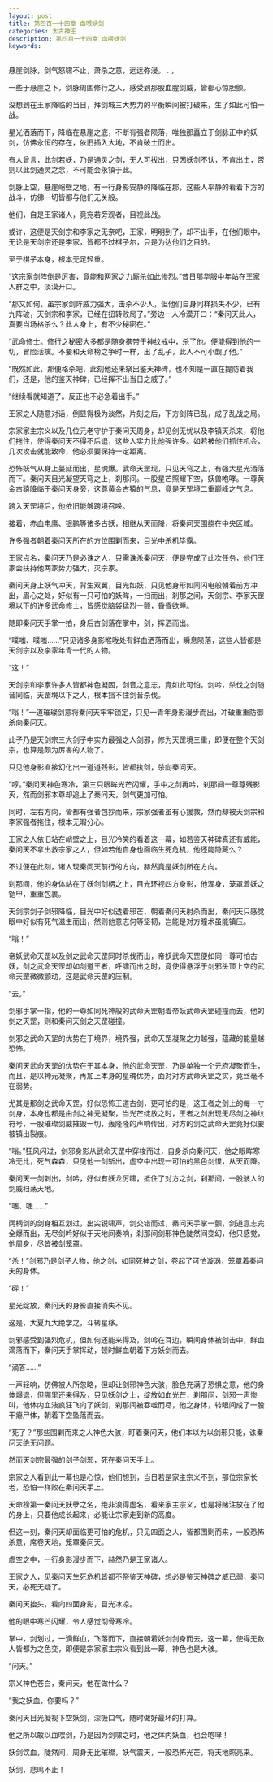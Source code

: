 ```yaml
---
layout: post
title: 第四百一十四章 血喂妖剑
categories: 太古神王
description: 第四百一十四章 血喂妖剑
keywords:
---
```


悬崖剑脉，剑气怒啸不止，萧杀之意，远远弥漫。   .  ，

一些于悬崖之下，剑脉周围修行之人，感受到那股血腥剑威，皆都心惊胆颤。

没想到在王家降临的当日，拜剑城三大势力的平衡瞬间被打破来，生了如此可怕一战。

星光洒落而下，降临在悬崖之底，不断有强者陨落，唯独那矗立于剑脉正中的妖剑，仿佛永恒的存在，依旧插入大地，不肯破土而出。

有人曾言，此剑若妖，乃是通灵之剑，无人可拔出，只因妖剑不认，不肯出土，否则以此剑通灵之念，不可能会永镇于此。

剑脉上空，悬崖峭壁之地，有一行身影安静的降临在那，这些人平静的看着下方的战斗，仿佛一切皆都与他们无关般。

他们，自是王家诸人，竟宛若旁观者，目视此战。

或许，这便是天剑宗和李家之无奈吧，王家，明明到了，却不出手，在他们眼中，无论是天剑宗还是李家，皆都不过棋子尔，只是为达他们之目的。

至于棋子本身，根本无足轻重。

“这宗家剑阵倒是厉害，竟能和两家之力厮杀如此惨烈。”昔日那华服中年站在王家人群之中，淡漠开口。

“那又如何，虽宗家剑阵威力强大，击杀不少人，但他们自身同样损失不少，已有九阵破，天剑宗和李家，已经在扭转败局了。”旁边一人冷漠开口：“秦问天此人，真要当场格杀么？此人身上，有不少秘密在。”

“武命修士。修行之秘密大多都是随身携带于神纹戒中，杀了他。便能得到他的一切，冒险活擒。不要和天命榜之争时一样，出了乱子，此人不可小觑了他。”

“既然如此，那便格杀吧，此刻他还未祭出鉴天神碑，也不知是一直在提防着我们，还是，他的鉴天神碑，已经挥不出当日之威了。”

“继续看就知道了。反正也不必急着出手。”

王家之人随意对话，倒显得极为淡然，片刻之后，下方剑阵已乱，成了乱战之局。

宗家家主宗义以及几位元老守护于秦问天周身，却见剑无忧以及李镇天杀来，将他们拖住，使得秦问天不得不后退，这些人实力比他强许多。如若被他们抓住机会，几次攻击就能致命，他必须要保持一定距离。

恐怖妖气从身上蔓延而出，星魂爆。武命天罡现，只见天穹之上，有强大星光洒落而下。秦问天目光凝望天穹之上，刹那间。一股星芒照耀下空，妖兽咆哮。一尊黄金古猿降临于秦问天身旁，这尊黄金古猿的气息，竟是天罡境二重巅峰之气息。

跨入天罡境后，他依旧能够跨境召唤。

接着，赤血电鹰、银鹏等诸多古妖，相继从天而降，将秦问天围绕在中央区域。

许多强者朝着秦问天所在的方位围剿而来，目光中杀机毕露。

王家点名，秦问天乃是必诛之人，只需诛杀秦问天，便是完成了此次任务，他们王家会扶持他两家势力强大，灭宗家。

秦问天身上妖气冲天，背生双翼，目光如妖，只见他身形如同闪电般朝着前方冲出，眉心之处，好似有一只可怕的妖眸，一扫而出，刹那之间，天剑宗、李家天罡境以下的许多武命修士，皆感觉脑袋猛烈一颤，昏昏欲睡。

随即秦问天手掌一拍，身后古剑落在掌中，剑，挥洒而出。

“噗嗤、噗嗤……”只见诸多身影喉咙处有鲜血洒落而出，瞬息陨落，这些人皆都是天剑宗以及李家年青一代的人物。

“这！”

天剑宗和李家许多人皆都神色凝固，剑音之意志，竟如此可怕，剑吟，杀伐之剑随音同临，天罡境以下之人，根本挡不住剑音杀伐。

“嗡！”一道璀璨剑意将秦问天牢牢锁定，只见一青年身影漫步而出，冲破重重防御杀向秦问天。

此子乃是天剑宗三大剑子中实力最强之人剑邪，修为天罡境三重，即便在整个天剑宗，也算是颇为厉害的人物了。

只见他身影直接幻化出一道道残影，皆都执剑，杀向秦问天。

“哼。”秦问天神色寒冷，第三只眼眸光芒闪耀，手中之剑再吟，刹那间一尊尊残影灭，然而剑邪本尊却追上了秦问天，剑气更加可怕。

同时，左右方向，皆都有强者包抄而来，宗家强者虽有心援救，然而却被天剑宗和李家强者拖住，根本无暇分心。

王家之人依旧站在峭壁之上，目光冷笑的看着这一幕，如若鉴天神碑真还有威能，秦问天不拿出救宗家之人，但如若他自身也面临生死危机，他还能隐藏么？

不过便在此刻，诸人现秦问天前行的方向，赫然竟是妖剑所在方向。

刹那间，他的身体站在了妖剑剑柄之上，目光环视四方身影，他浑身，笼罩着妖之铠甲，重重包裹。

天剑宗剑子剑邪降临，目光中好似透着邪芒，朝着秦问天射杀而出，秦问天只感觉眼中好似有死气滋生而出，然则他意志何等坚韧，岂能是对方瞳术虽能镇压。

“嗡！”

帝妖武命天罡以及剑之武命天罡同时杀伐而出，帝妖武命天罡便如同一尊可怕古妖，剑之武命天罡却如剑道王者，呼啸而出之时，竟使得悬浮于剑邪头顶上空的武命天罡微微颤动，这是武命天罡的压制。

“去。”

剑邪手掌一指，他的一尊如同死神般的武命天罡朝着帝妖武命天罡碰撞而去，他的剑之天罡，则和秦问天剑之天罡碰撞。

剑邪之武命天罡的优势在于境界，境界强，武命天罡凝聚之力越强，蕴藏的能量越恐怖。

秦问天武命天罡的优势在于其本身，他的武命天罡，乃是单独一个元府凝聚而生，而且，是以神元凝聚，再加上本身的星魂优势，面对对方武命天罡之实，竟丝毫不在弱势。

尤其是那剑之武命天罡，好似恐怖王道古剑，更可怕的是，这王者之剑上的每一寸剑身，本身也都是由剑之神元凝聚，当光芒绽放之时，王者之剑出现无尽剑之神纹符号，一股璀璨剑威摧毁一切，轰隆隆的声响传出，对方的剑之武命天罡竟好似要被镇出裂痕。

“嗡。”狂风闪过，剑邪身影从武命天罡中穿梭而过，自身杀向秦问天，他之眼眸寒冷无比，死气森森，只见他一剑斩出，虚空中出现一可怕的黑色剑恨，从天而降。

秦问天一剑刺出，剑吟，好似有妖龙厉啸，抵住了对方之剑，刹那间，一股骇人的剑威扫荡天地。

“嗤、嗤……”

两柄剑的剑身相互划过，出尖锐啸声，剑交错而过，秦问天手掌一颤，剑道意志完全爆而出，无尽剑吟好似于天地间奏响，刹那间剑邪神色陡然间变幻，他只感觉，他周身，尽皆被剑笼罩。

“杀！”剑邪乃是剑子人物，他之剑，如同死神之剑，卷起了可怕漩涡，笼罩着秦问天的身体。

“砰！”

星光绽放，秦问天的身影直接消失不见。

这是，大夏九大绝学之，斗转星移。

剑邪感受到强烈危机，但如何还能来得及，剑吟在耳边，瞬间身体被剑击中，鲜血滴落而下，秦问天手掌挥动，顿时鲜血朝着下方妖剑而去。

“滴答……”

一声轻响，仿佛被人所忽略，但却让剑邪神色大骇，脸色充满了恐惧之意，他的身体爆退，但哪里还来得及，只见妖剑之上，绽放如血光芒，刹那间，剑邪一声惨叫，他体内血液疯狂飞向了妖剑，刹那间被吞噬而尽，他之身体，转眼间成了一股干瘪尸体，朝着下空坠落而去。

“死了？”那些围剿而来之人神色大骇，盯着秦问天，他们本以为以剑邪只能，诛秦问天绝无问题。

然而天剑宗最强的剑子剑邪，死在秦问天手上。

宗家之人看到此一幕也是心惊，他们想到，当日若是家主宗义不到，那位宗家长老，恐怕一样败在秦问天手上。

天命榜第一秦问天妖孽之名，绝非浪得虚名，看来家主宗义，也是将赌注放在了他的身上，只要他成长起来，必能让宗家走到新的高度。

但这一刻，秦问天却面临更可怕的危机，只见四面之人，皆都围剿而来，一股恐怖杀意，席卷天地，笼罩秦问天。

虚空之中，一行身影漫步而下，赫然乃是王家诸人。

王家之人，见秦问天生死危机皆都不祭鉴天神碑，想必是鉴天神碑之威已弱，秦问天，必死无疑了。

秦问天抬头，看向四面身影，目光冰凉。

他的眼中寒芒闪耀，令人感觉彻骨寒冷。

掌中，剑划过，一滴鲜血，飞落而下，直接朝着妖剑剑身而去，这一幕，使得无数人皆都为之色变，即便是宗家家主宗义看到此一幕，神色也是大骇。

“问天。”

宗义神色苍白，秦问天，他在做什么？

“我之妖血，你要吗？”

秦问天目光凝视下空妖剑，深吸口气，随时做好最坏的打算。

他之所以敢以血喂剑，乃是因为剑啸之时，他之体内妖血，也会咆哮！

妖剑饮血，陡然间，周身无比璀璨，妖气震天，一股恐怖光芒，将天地照亮来。

妖剑，悲鸣不止！
